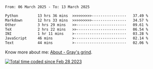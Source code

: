<!--START_SECTION:waka-->

```txt
From: 06 March 2025 - To: 13 March 2025

Python         13 hrs 36 mins  >>>>>>>>>----------------   37.49 %
Markdown       12 hrs 33 mins  >>>>>>>>>----------------   34.57 %
Other          3 hrs 29 mins   >>-----------------------   09.61 %
TeX            2 hrs 22 mins   >>-----------------------   06.54 %
INI            1 hr 11 mins    >------------------------   03.28 %
JavaScript     46 mins         >------------------------   02.14 %
Text           44 mins         >------------------------   02.06 %
```

<!--END_SECTION:waka-->

<!-- [![grayxu's github stats](https://github-readme-stats.vercel.app/api?username=grayxu&count_private=true&show_icons=true)](https://github.com/grayxu) -->

Know more about me: [About - Gray's grind](https://www.grayxu.cn/).
<p align="left">
  <a href="https://wakatime.com/@c69eb31e-43a1-463f-8968-c3449e386f57"><img src="https://wakatime.com/badge/user/c69eb31e-43a1-463f-8968-c3449e386f57.svg" title="Total time coded since Feb 28 2023" /></a>
</p>

